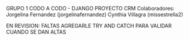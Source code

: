 GRUPO 1
CODO A CODO - DJANGO
PROYECTO CRM
Colaboradores: 
Jorgelina Fernandez (jorgelinafernandez)
Cynthia Villagra (missestrella2)

EN REVISION: FALTAS AGREGARLE TRY AND CATCH PARA VALIDAR CUANDO SE DAN ALTAS
